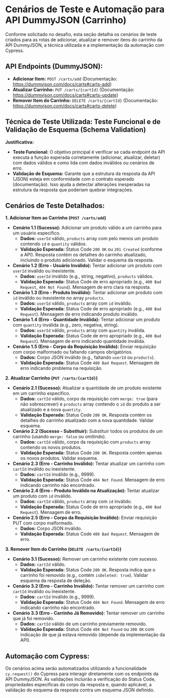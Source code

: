 # Cenários de Teste e Automação para API DummyJSON (Carrinho)

Conforme solicitado no desafio, esta seção detalha os cenários de teste criados para as rotas de adicionar, atualizar e remover itens do carrinho da API DummyJSON, a técnica utilizada e a implementação da automação com Cypress.

## API Endpoints (DummyJSON):

*   **Adicionar Item:** `POST /carts/add` (Documentação: https://dummyjson.com/docs/carts#carts-add)
*   **Atualizar Carrinho:** `PUT /carts/{cartId}` (Documentação: https://dummyjson.com/docs/carts#carts-update)
*   **Remover Item do Carrinho:** `DELETE /carts/{cartId}` (Documentação: https://dummyjson.com/docs/carts#carts-delete)

## Técnica de Teste Utilizada: Teste Funcional e de Validação de Esquema (Schema Validation)

**Justificativa:**

*   **Teste Funcional:** O objetivo principal é verificar se cada endpoint da API executa a função esperada corretamente (adicionar, atualizar, deletar) com dados válidos e como lida com dados inválidos ou cenários de erro.
*   **Validação de Esquema:** Garante que a estrutura da resposta da API (JSON) esteja em conformidade com o contrato esperado (documentação). Isso ajuda a detectar alterações inesperadas na estrutura da resposta que poderiam quebrar integrações.

## Cenários de Teste Detalhados:

**1. Adicionar Item ao Carrinho (`POST /carts/add`)**

*   **Cenário 1.1 (Sucesso):** Adicionar um produto válido a um carrinho para um usuário específico.
    *   **Dados:** `userId` válido, `products` array com pelo menos um produto contendo `id` e `quantity` válidos.
    *   **Validação Esperada:** Status Code `200 OK` ou `201 Created` (conforme a API). Resposta contém os detalhes do carrinho atualizado, incluindo o produto adicionado. Validar o esquema da resposta.
*   **Cenário 1.2 (Erro - Usuário Inválido):** Tentar adicionar um produto com `userId` inválido ou inexistente.
    *   **Dados:** `userId` inválido (e.g., string, negativo), `products` válidos.
    *   **Validação Esperada:** Status Code de erro apropriado (e.g., `400 Bad Request`, `404 Not Found`). Mensagem de erro clara na resposta.
*   **Cenário 1.3 (Erro - Produto Inválido):** Tentar adicionar um produto com `id` inválido ou inexistente no array `products`.
    *   **Dados:** `userId` válido, `products` array com `id` inválido.
    *   **Validação Esperada:** Status Code de erro apropriado (e.g., `400 Bad Request`). Mensagem de erro indicando produto inválido.
*   **Cenário 1.4 (Erro - Quantidade Inválida):** Tentar adicionar um produto com `quantity` inválida (e.g., zero, negativa, string).
    *   **Dados:** `userId` válido, `products` array com `quantity` inválida.
    *   **Validação Esperada:** Status Code de erro apropriado (e.g., `400 Bad Request`). Mensagem de erro indicando quantidade inválida.
*   **Cenário 1.5 (Erro - Corpo da Requisição Inválido):** Enviar requisição com corpo malformado ou faltando campos obrigatórios.
    *   **Dados:** Corpo JSON inválido (e.g., faltando `userId` ou `products`).
    *   **Validação Esperada:** Status Code `400 Bad Request`. Mensagem de erro indicando problema na requisição.

**2. Atualizar Carrinho (`PUT /carts/{cartId}`)**

*   **Cenário 2.1 (Sucesso):** Atualizar a quantidade de um produto existente em um carrinho específico.
    *   **Dados:** `cartId` válido, corpo da requisição com `merge: true` (para não sobrescrever) e `products` array contendo o `id` do produto a ser atualizado e a nova `quantity`.
    *   **Validação Esperada:** Status Code `200 OK`. Resposta contém os detalhes do carrinho atualizado com a nova quantidade. Validar esquema.
*   **Cenário 2.2 (Sucesso - Substituir):** Substituir todos os produtos de um carrinho (usando `merge: false` ou omitindo).
    *   **Dados:** `cartId` válido, corpo da requisição com `products` array contendo os novos produtos.
    *   **Validação Esperada:** Status Code `200 OK`. Resposta contém apenas os novos produtos. Validar esquema.
*   **Cenário 2.3 (Erro - Carrinho Inválido):** Tentar atualizar um carrinho com `cartId` inválido ou inexistente.
    *   **Dados:** `cartId` inválido (e.g., 9999).
    *   **Validação Esperada:** Status Code `404 Not Found`. Mensagem de erro indicando carrinho não encontrado.
*   **Cenário 2.4 (Erro - Produto Inválido na Atualização):** Tentar atualizar um produto com `id` inválido.
    *   **Dados:** `cartId` válido, `products` array com `id` inválido.
    *   **Validação Esperada:** Status Code de erro apropriado (e.g., `400 Bad Request`). Mensagem de erro.
*   **Cenário 2.5 (Erro - Corpo da Requisição Inválido):** Enviar requisição PUT com corpo malformado.
    *   **Dados:** Corpo JSON inválido.
    *   **Validação Esperada:** Status Code `400 Bad Request`. Mensagem de erro.

**3. Remover Item do Carrinho (`DELETE /carts/{cartId}`)**

*   **Cenário 3.1 (Sucesso):** Remover um carrinho existente com sucesso.
    *   **Dados:** `cartId` válido.
    *   **Validação Esperada:** Status Code `200 OK`. Resposta indica que o carrinho foi removido (e.g., contém `isDeleted: true`). Validar esquema da resposta de deleção.
*   **Cenário 3.2 (Erro - Carrinho Inválido):** Tentar remover um carrinho com `cartId` inválido ou inexistente.
    *   **Dados:** `cartId` inválido (e.g., 9999).
    *   **Validação Esperada:** Status Code `404 Not Found`. Mensagem de erro indicando carrinho não encontrado.
*   **Cenário 3.3 (Erro - Carrinho Já Removido):** Tentar remover um carrinho que já foi removido.
    *   **Dados:** `cartId` válido de um carrinho previamente removido.
    *   **Validação Esperada:** Status Code `404 Not Found` ou `200 OK` com indicação de que já estava removido (depende da implementação da API).

## Automação com Cypress:

Os cenários acima serão automatizados utilizando a funcionalidade `cy.request()` do Cypress para interagir diretamente com os endpoints da API DummyJSON. As validações incluirão a verificação do Status Code, propriedades específicas do corpo da resposta e, quando aplicável, a validação do esquema da resposta contra um esquema JSON definido.

